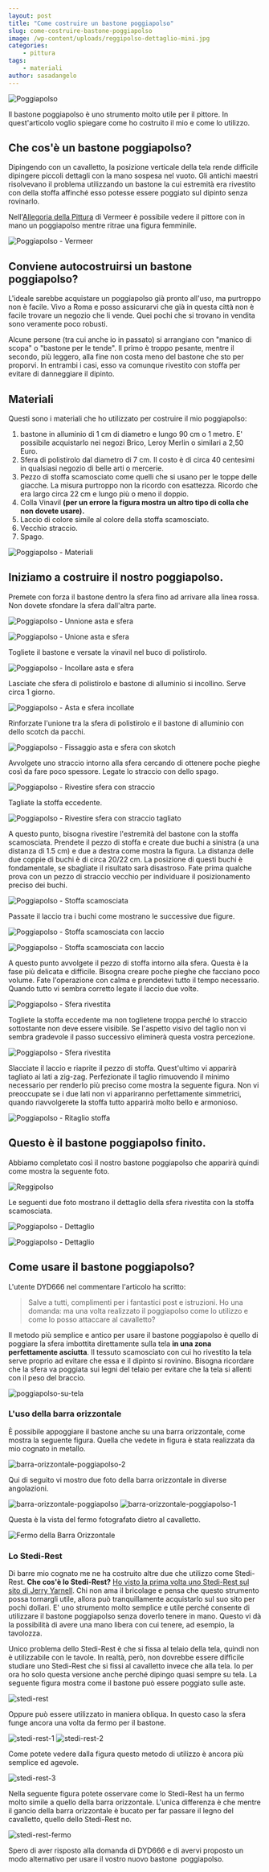 ```yaml
---
layout: post
title: "Come costruire un bastone poggiapolso"
slug: come-costruire-bastone-poggiapolso
image: /wp-content/uploads/reggipolso-dettaglio-mini.jpg
categories:
    - pittura
tags:
    - materiali
author: sasadangelo
---
```


![Poggiapolso](/wp-content/uploads/reggipolso-dettaglio-mini.jpg "Poggiapolso")

Il bastone poggiapolso è uno strumento molto utile per il pittore. In quest'articolo voglio spiegare come ho costruito il mio e come lo utilizzo.

## Che cos'è un bastone poggiapolso?

Dipingendo con un cavalletto, la posizione verticale della tela rende difficile dipingere piccoli dettagli con la mano sospesa nel vuoto. Gli antichi maestri risolvevano il problema utilizzando un bastone la cui estremità era rivestito con della stoffa affinché esso potesse essere poggiato sul dipinto senza rovinarlo.

Nell'[Allegoria della Pittura](https://it.wikipedia.org/wiki/Allegoria_della_Pittura "Allegoria della Pittura") di Vermeer è possibile vedere il pittore con in mano un poggiapolso mentre ritrae una figura femminile.

![Poggiapolso - Vermeer](/wp-content/uploads/reggipolso-vermeer.jpg "Poggiapolso - Vermeer")

## Conviene autocostruirsi un bastone poggiapolso?

L'ideale sarebbe acquistare un poggiapolso già pronto all'uso, ma purtroppo non è facile. Vivo a Roma e posso assicurarvi che già in questa città non è facile trovare un negozio che li vende. Quei pochi che si trovano in vendita sono veramente poco robusti.

Alcune persone (tra cui anche io in passato) si arrangiano con "manico di scopa" o "bastone per le tende". Il primo è troppo pesante, mentre il secondo, più leggero, alla fine non costa meno del bastone che sto per proporvi. In entrambi i casi, esso va comunque rivestito con stoffa per evitare di danneggiare il dipinto.

## Materiali

Questi sono i materiali che ho utilizzato per costruire il mio poggiapolso:

1. bastone in alluminio di 1 cm di diametro e lungo 90 cm o 1 metro. E' possibile acquistarlo nei negozi Brico, Leroy Merlin o similari a 2,50 Euro.
2. Sfera di polistirolo dal diametro di 7 cm. Il costo è di circa 40 centesimi in qualsiasi negozio di belle arti o mercerie.
3. Pezzo di stoffa scamosciato come quelli che si usano per le toppe delle giacche. La misura purtroppo non la ricordo con esattezza. Ricordo che era largo circa 22 cm e lungo più o meno il doppio.
4. Colla Vinavil **(per un errore la figura mostra un altro tipo di colla che non dovete usare).**
5. Laccio di colore simile al colore della stoffa scamosciato.
6. Vecchio straccio.
7. Spago.

![Poggiapolso - Materiali](/wp-content/uploads/reggipolso-materiali.jpg "Poggiapolso - Materiali")

## Iniziamo a costruire il nostro poggiapolso.

Premete con forza il bastone dentro la sfera fino ad arrivare alla linea rossa. Non dovete sfondare la sfera dall'altra parte.

![Poggiapolso - Unnione asta e sfera](/wp-content/uploads/reggipolso-unione-asta-sfera.jpg "Poggiapolso - Unnione asta e sfera")

![Poggiapolso - Unione asta e sfera]( /wp-content/uploads/reggipolso-unione-asta-sfera-2.jpg "Poggiapolso - Unione asta e sfera")

Togliete il bastone e versate la vinavil nel buco di polistirolo.

![Poggiapolso - Incollare asta e sfera](/wp-content/uploads/reggipolso-incollare-asta-sfera.jpg "Poggiapolso - Incollare asta e sfera")

Lasciate che sfera di polistirolo e bastone di alluminio si incollino. Serve circa 1 giorno.

![Poggiapolso - Asta e sfera incollate](/wp-content/uploads/reggipolso-incollato-asta-sfera.jpg "Poggiapolso - Asta e sfera incollate")

Rinforzate l'unione tra la sfera di polistirolo e il bastone di alluminio con dello scotch da pacchi.

![Poggiapolso - Fissaggio asta e sfera con skotch](/wp-content/uploads/reggipolso-skotch-asta-sfera.jpg "Poggiapolso - Fissaggio asta e sfera con skotch")

Avvolgete uno straccio intorno alla sfera cercando di ottenere poche pieghe così da fare poco spessore. Legate lo straccio con dello spago.

![Poggiapolso - Rivestire sfera con straccio](/wp-content/uploads/reggipolso-rivestire-straccio.jpg "Poggiapolso - Rivestire sfera con straccio")

Tagliate la stoffa eccedente.

![Poggiapolso - Rivestire sfera con straccio tagliato](/wp-content/uploads/reggipolso-rivestire-straccio-tagliato.jpg "Poggiapolso - Rivestire sfera con straccio tagliato")

A questo punto, bisogna rivestire l'estremità del bastone con la stoffa scamosciata. Prendete il pezzo di stoffa e create due buchi a sinistra (a una distanza di 1.5 cm) e due a destra come mostra la figura. La distanza delle due coppie di buchi è di circa 20/22 cm. La posizione di questi buchi è fondamentale, se sbagliate il risultato sarà disastroso. Fate prima qualche prova con un pezzo di straccio vecchio per individuare il posizionamento preciso dei buchi.

![Poggiapolso - Stoffa scamosciata](/wp-content/uploads/reggipolso-stoffa-scamosciata.jpg "Poggiapolso - Stoffa scamosciata")

Passate il laccio tra i buchi come mostrano le successive due figure.

![Poggiapolso - Stoffa scamosciata con laccio](/wp-content/uploads/reggipolso-stoffa-scamosciata-laccio.jpg "Poggiapolso - Stoffa scamosciata con laccio")

![Poggiapolso - Stoffa scamosciata con laccio](/wp-content/uploads/reggipolso-stoffa-scamosciata-laccio-2.jpg "Poggiapolso - Stoffa scamosciata con laccio")

A questo punto avvolgete il pezzo di stoffa intorno alla sfera. Questa è la fase più delicata e difficile. Bisogna creare poche pieghe che facciano poco volume. Fate l'operazione con calma e prendetevi tutto il tempo necessario. Quando tutto vi sembra corretto legate il laccio due volte.

![Poggiapolso - Sfera rivestita](/wp-content/uploads/reggipolso-rivestito.jpg "Poggiapolso - Sfera rivestita")

Togliete la stoffa eccedente ma non toglietene troppa perché lo straccio sottostante non deve essere visibile. Se l'aspetto visivo del taglio non vi sembra gradevole il passo successivo eliminerà questa vostra percezione.

![Poggiapolso - Sfera rivestita](/wp-content/uploads/reggipolso-rivestito-tagliato.jpg "Poggiapolso - Sfera rivestita")

Slacciate il laccio e riaprite il pezzo di stoffa. Quest'ultimo vi apparirà tagliato ai lati a zig-zag. Perfezionate il taglio rimuovendo il minimo necessario per renderlo più preciso come mostra la seguente figura. Non vi preoccupate se i due lati non vi appariranno perfettamente simmetrici, quando riavvolgerete la stoffa tutto apparirà molto bello e armonioso.

![Poggiapolso - Ritaglio stoffa](/wp-content/uploads/reggipolso-ritaglio-stoffa.jpg "Poggiapolso - Ritaglio stoffa")

## Questo è il bastone poggiapolso finito.

Abbiamo completato così il nostro bastone poggiapolso che apparirà quindi come mostra la seguente foto.

![Reggipolso](/wp-content/uploads/reggipolso.jpg "Poggiapolso")

Le seguenti due foto mostrano il dettaglio della sfera rivestita con la stoffa scamosciata.

![Poggiapolso - Dettaglio](/wp-content/uploads/reggipolso-dettaglio.jpg "Poggiapolso - Dettaglio")

![Poggiapolso - Dettaglio](/wp-content/uploads/reggipolso-dettaglio-2.jpg "Poggiapolso - Dettaglio")

## Come usare il bastone poggiapolso?

L'utente DYD666 nel commentare l'articolo ha scritto:

> Salve a tutti, complimenti per i fantastici post e istruzioni. Ho una domanda: ma una volta realizzato il poggiapolso come lo utilizzo e come lo posso attaccare al cavalletto?

Il metodo più semplice e antico per usare il bastone poggiapolso è quello di poggiare la sfera imbottita direttamente sulla tela **in una zona perfettamente asciutta**. Il tessuto scamosciato con cui ho rivestito la tela serve proprio ad evitare che essa e il dipinto si rovinino. Bisogna ricordare che la sfera va poggiata sui legni del telaio per evitare che la tela si allenti con il peso del braccio.

![poggiapolso-su-tela](/wp-content/uploads/poggiapolso-su-tela.jpg)

### L'uso della barra orizzontale

È possibile appoggiare il bastone anche su una barra orizzontale, come mostra la seguente figura. Quella che vedete in figura è stata realizzata da mio cognato in metallo.

![barra-orizzontale-poggiapolso-2](/wp-content/uploads/barra-orizzontale-poggiapolso-2.jpg)

Qui di seguito vi mostro due foto della barra orizzontale in diverse angolazioni. 

![barra-orizzontale-poggiapolso](/wp-content/uploads/barra-orizzontale-poggiapolso.jpg) ![barra-orizzontale-poggiapolso-1](/wp-content/uploads/barra-orizzontale-poggiapolso-1.jpg)

Questa è la vista del fermo fotografato dietro al cavalletto.

![Fermo della Barra Orizzontale](/wp-content/uploads/barra-orizzontale-fermo.jpg)

### Lo Stedi-Rest

Di barre mio cognato me ne ha costruito altre due che utilizzo come Stedi-Rest. **Che cos'è lo Stedi-Rest?** [Ho visto la prima volta uno Stedi-Rest sul sito di Jerry Yarnell](https://yarnellschool.com/product/stedi-rest/ "Stedi-Rest"). Chi non ama il bricolage e pensa che questo strumento possa tornargli utile, allora può tranquillamente acquistarlo sul suo sito per pochi dollari. E' uno strumento molto semplice e utile perché consente di utilizzare il bastone poggiapolso senza doverlo tenere in mano. Questo vi dà la possibilità di avere una mano libera con cui tenere, ad esempio, la tavolozza.

Unico problema dello Stedi-Rest è che si fissa al telaio della tela, quindi non è utilizzabile con le tavole. In realtà, però, non dovrebbe essere difficile studiare uno Stedi-Rest che si fissi al cavalletto invece che alla tela. Io per ora ho solo questa versione anche perché dipingo quasi sempre su tela. La seguente figura mostra come il bastone può essere poggiato sulle aste.

![stedi-rest](/wp-content/uploads/stedi-rest.jpg)

Oppure può essere utilizzato in maniera obliqua. In questo caso la sfera funge ancora una volta da fermo per il bastone.

![stedi-rest-1](/wp-content/uploads/stedi-rest-1.jpg) ![stedi-rest-2](/wp-content/uploads/stedi-rest-2.jpg)

Come potete vedere dalla figura questo metodo di utilizzo è ancora più semplice ed agevole.

![stedi-rest-3](/wp-content/uploads/stedi-rest-3.jpg)

Nella seguente figura potete osservare come lo Stedi-Rest ha un fermo molto simile a quello della barra orizzontale. L'unica differenza è che mentre il gancio della barra orizzontale è bucato per far passare il legno del cavalletto, quello dello Stedi-Rest no.

![stedi-rest-fermo](/wp-content/uploads/stedi-rest-fermo.jpg)

Spero di aver risposto alla domanda di DYD666 e di avervi proposto un modo alternativo per usare il vostro nuovo bastone  poggiapolso.
